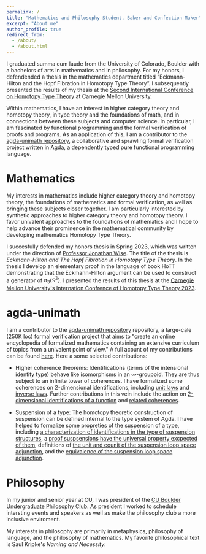 ```yaml
---
permalink: /
title: "Mathematics and Philosophy Student, Baker and Confection Maker"
excerpt: "About me"
author_profile: true
redirect_from: 
  - /about/
  - /about.html
---
```


I graduated summa cum laude from the University of Colorado, Boulder with a bachelors of arts in mathematics and in philosophy. For my honors, I defendended a thesis in the mathematics department titled “Eckmann-Hilton and the Hopf Fibration in Homotopy Type Theory”. I subsequently presented the results of my thesis at the [Second International Conference on Homotopy Type Theory](https://hott.github.io/HoTT-2023/) at Carnegie Mellon University.

Within mathematics, I have an interest in higher category theory and homotopy theory, in type theory and the foundations of math, and in connections between these subjects and computer science. In particular, I am fascinated by functional programming and the formal verification of proofs and programs. As an application of this, I am a contributor to the [agda-unimath repository](https://unimath.github.io/agda-unimath/), a collaborative and sprawling formal verification project written in Agda, a dependently typed pure functional programming language.


Mathematics
======
My interests in mathematics include higher category theory and homotopy theory, the foundations of mathematics and formal verification, as well as bringing these subjects closer together. I am particularly interested by synthetic approaches to higher category theory and homotopy theory. I favor univalent approaches to the foundations of mathematics and I hope to help advance their prominence in the mathematical community by developing mathematics Homotopy Type Theory.

I succesfully defended my honors thesis in Spring 2023, which was written under the direction of [Professor Jonathan Wise](http://math.colorado.edu/~jonathan.wise/index.html). The title of the thesis is *Eckmann-Hilton and The Hopf Fibration in Homotopy Type Theory*. In the thesis I develop an elementary proof in the language of book HoTT demonstrating that the Eckmann-Hilton argument can be used to construct a generator of $\pi_3(\mathbb{S^2})$. I presented the results of this thesis at the [Carnegie Mellon University's Internation Confrence of Homotopy Type Theory 2023](https://hott.github.io/HoTT-2023/).

agda-unimath
======
I am a contributor to the [agda-unimath repository](https://unimath.github.io/agda-unimath/) repository, a large-cale (250K loc) formal verification project that aims to "create an online encyclopedia of formalized mathematics containing an extensive curriculum of topics from a univalent point of view." A full acount of my contributions can be found [here](https://github.com/UniMath/agda-unimath/pulls?q=is%3Apr+is%3Aclosed+author%3Amorphismz). Here a some selected contributions:

- Higher coherence theorems: Identifications (terms of the intensional identity type) behave like isomorphisms in an $\infty$-groupoid. They are thus subject to an infinite tower of coherences. I have formalized some coherences on 2-dimensional identifications, including [unit laws](https://unimath.github.io/agda-unimath/foundation.path-algebra.html#7502) and [inverse laws](https://unimath.github.io/agda-unimath/foundation.path-algebra.html#8603). Further contributions in this vein include the action on [2-dimensional identifications of a function](https://unimath.github.io/agda-unimath/foundation.path-algebra.html#11341) and [related coherences](https://unimath.github.io/agda-unimath/foundation.path-algebra.html#11645).

- Suspension of a type: The homotopy theoretic construction of suspension can be defined internal to the type system of Agda. I have helped to formalize some propreties of the suspension of a type, including [a characterization of identifications in the type of suspension structures](https://unimath.github.io/agda-unimath/synthetic-homotopy-theory.suspensions-of-types.html#4783), a [proof suspsensions have the universal property excpected of them](https://unimath.github.io/agda-unimath/synthetic-homotopy-theory.suspensions-of-types.html#11043), definitions of [the unit and counit of the suspension loop space adjunction](https://unimath.github.io/agda-unimath/synthetic-homotopy-theory.suspensions-of-types.html#15436), and the [equivalence of the suspension loop space adjunction](https://unimath.github.io/agda-unimath/synthetic-homotopy-theory.suspensions-of-types.html#18007).

Philosophy
======
In my junior and senior year at CU, I was president of the [CU Boulder Undergraduate Philosophy Club](https://www.colorado.edu/philosophy/events/undergraduate-philosophy-club). As president I worked to schedule intersting events and speakers as well as make the philosophy club a more inclusive enviroment.

My interests in philosophy are primarily in metaphysics, philosophy of language, and the philosophy of mathematics. My favorite philosophical text is Saul Kripke's *Naming and Necessity*.